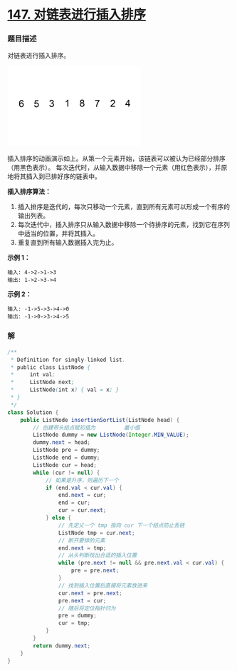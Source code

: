# [147. 对链表进行插入排序](https://leetcode-cn.com/problems/insertion-sort-list/)

### 题目描述

对链表进行插入排序。

![img](img/147-1.gif)

插入排序的动画演示如上。从第一个元素开始，该链表可以被认为已经部分排序（用黑色表示）。
每次迭代时，从输入数据中移除一个元素（用红色表示），并原地将其插入到已排好序的链表中。

**插入排序算法：**

1.  插入排序是迭代的，每次只移动一个元素，直到所有元素可以形成一个有序的输出列表。
2.  每次迭代中，插入排序只从输入数据中移除一个待排序的元素，找到它在序列中适当的位置，并将其插入。
3.  重复直到所有输入数据插入完为止。

**示例 1：**

```
输入: 4->2->1->3
输出: 1->2->3->4
```

**示例 2：**

```
输入: -1->5->3->4->0
输出: -1->0->3->4->5
```

### 解

```java
/**
 * Definition for singly-linked list.
 * public class ListNode {
 *     int val;
 *     ListNode next;
 *     ListNode(int x) { val = x; }
 * }
 */
class Solution {
    public ListNode insertionSortList(ListNode head) {
        // 创建带头结点赋初值为         最小值
        ListNode dummy = new ListNode(Integer.MIN_VALUE);
        dummy.next = head;
        ListNode pre = dummy;
        ListNode end = dummy;
        ListNode cur = head;
        while (cur != null) {
            // 如果是升序，则遍历下一个
            if (end.val < cur.val) {
                end.next = cur;
                end = cur;
                cur = cur.next;
            } else {
                // 先定义一个 tmp 指向 cur 下一个结点防止丢链
                ListNode tmp = cur.next;
                // 断开要排的元素
                end.next = tmp;
                // 从头判断找出合适的插入位置
                while (pre.next != null && pre.next.val < cur.val) {
                    pre = pre.next;
                }
                // 找到插入位置后直接将元素放进来
                cur.next = pre.next;
                pre.next = cur;
                // 随后将定位指针归为
                pre = dummy;
                cur = tmp;
            }
        }
        return dummy.next;
    }
}
```

